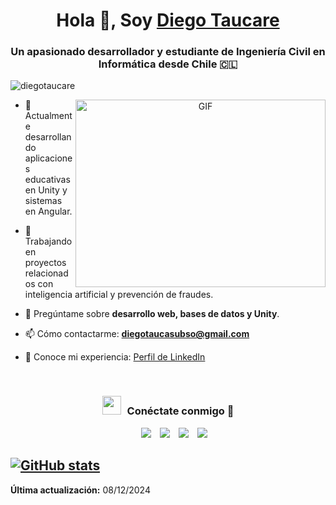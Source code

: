 <h1 align="center">Hola 👋, Soy <a href="https://www.linkedin.com/in/diego-taucare-subso-329091258/" target="blank">
Diego Taucare</a></h1>
<h3 align="center">Un apasionado desarrollador y estudiante de Ingeniería Civil en Informática desde Chile 🇨🇱</h3>

<p align="left"> <img src="https://komarev.com/ghpvc/?username=diegotaucare&label=Profile%20views&color=0e75b6&style=flat" alt="diegotaucare" /> </p>

<a target="_blank" align="center">
  <img align="right" top="500" height="300" width="400" alt="GIF" src="https://media.giphy.com/media/SWoSkN6DxTszqIKEqv/giphy.gif">
</a>

- 🔭 Actualmente desarrollando aplicaciones educativas en Unity y sistemas en Angular.

- 🌱 Trabajando en proyectos relacionados con inteligencia artificial y prevención de fraudes.

- 💬 Pregúntame sobre **desarrollo web, bases de datos y Unity**.

- 📫 Cómo contactarme: **[diegotaucasubso@gmail.com](mailto:diegotaucasubso@gmail.com)**

- 📄 Conoce mi experiencia: <a href="https://www.linkedin.com/in/diego-taucare-subso-329091258/" target="blank">Perfil de LinkedIn</a>

<br/>
<h3 align="center"> <img src="https://media.giphy.com/media/iY8CRBdQXODJSCERIr/giphy.gif" width="30" height="30" style="margin-right: 10px;">Conéctate conmigo 🤝</h3>

<p align="center">
 <div align="center" class="icons-social" style="margin-left: 10px;">
        <a style="margin-left: 10px;" target="_blank" href="https://www.linkedin.com/in/diego-taucare-subso-329091258/">
            <img src="https://img.icons8.com/doodle/40/000000/linkedin--v2.png"></a>
        <a style="margin-left: 10px;" target="_blank" href="https://github.com/diegotaucare">
            <img src="https://img.icons8.com/doodle/40/000000/github--v1.png"></a>
        <a style="margin-left: 10px;" target="_blank" href="https://twitter.com/">
            <img src="https://img.icons8.com/doodle/1x/twitter-squared--v2.png"></a>
        <a style="margin-left: 10px;" target="_blank" href="https://instagram.com/">
            <img src="https://img.icons8.com/doodle/40/000000/instagram-new--v2.png"></a>
 </div>
</p>



<!-- BLOG-POST-LIST:END -->
[![GitHub stats](https://github-readme-stats.vercel.app/api?username=DiegoTaucare&count_private=true&theme=synthwave)](https://github.com/anuraghazra/github-readme-stats)
---

**Última actualización:** 08/12/2024 

